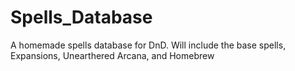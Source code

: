 # Spells_Database
A homemade spells database for DnD.  Will include the base spells, Expansions, Unearthered Arcana, and Homebrew
